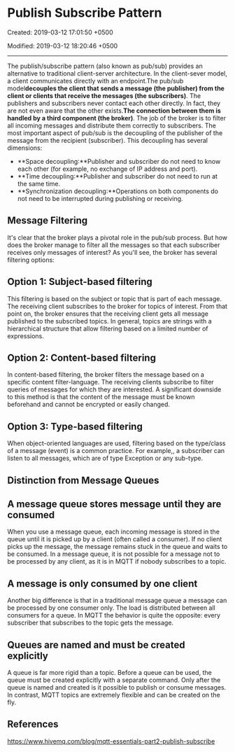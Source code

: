 # Publish Subscribe Pattern

Created: 2019-03-12 17:01:50 +0500

Modified: 2019-03-12 18:20:46 +0500

---

The publish/subscribe pattern (also known as pub/sub) provides an alternative to traditional client-server architecture. In the client-sever model, a client communicates directly with an endpoint.The pub/sub model**decouples the client that sends a message (the publisher) from the client or clients that receive the messages (the subscribers)**. The publishers and subscribers never contact each other directly. In fact, they are not even aware that the other exists.**The connection between them is handled by a third component (the broker)**. The job of the broker is to filter all incoming messages and distribute them correctly to subscribers.
The most important aspect of pub/sub is the decoupling of the publisher of the message from the recipient (subscriber). This decoupling has several dimensions:

- **Space decoupling:**Publisher and subscriber do not need to know each other (for example, no exchange of IP address and port).
- **Time decoupling:**Publisher and subscriber do not need to run at the same time.
- **Synchronization decoupling:**Operations on both components do not need to be interrupted during publishing or receiving.

## Message Filtering

It's clear that the broker plays a pivotal role in the pub/sub process. But how does the broker manage to filter all the messages so that each subscriber receives only messages of interest? As you'll see, the broker has several filtering options:

## Option 1: Subject-based filtering

This filtering is based on the subject or topic that is part of each message. The receiving client subscribes to the broker for topics of interest. From that point on, the broker ensures that the receiving client gets all message published to the subscribed topics. In general, topics are strings with a hierarchical structure that allow filtering based on a limited number of expressions.

## Option 2: Content-based filtering

In content-based filtering, the broker filters the message based on a specific content filter-language. The receiving clients subscribe to filter queries of messages for which they are interested. A significant downside to this method is that the content of the message must be known beforehand and cannot be encrypted or easily changed.

## Option 3: Type-based filtering

When object-oriented languages are used, filtering based on the type/class of a message (event) is a common practice. For example,, a subscriber can listen to all messages, which are of type Exception or any sub-type.

## Distinction from Message Queues

## A message queue stores message until they are consumed

When you use a message queue, each incoming message is stored in the queue until it is picked up by a client (often called a consumer). If no client picks up the message, the message remains stuck in the queue and waits to be consumed. In a message queue, it is not possible for a message not to be processed by any client, as it is in MQTT if nobody subscribes to a topic.

## A message is only consumed by one client

Another big difference is that in a traditional message queue a message can be processed by one consumer only. The load is distributed between all consumers for a queue. In MQTT the behavior is quite the opposite: every subscriber that subscribes to the topic gets the message.

## Queues are named and must be created explicitly

A queue is far more rigid than a topic. Before a queue can be used, the queue must be created explicitly with a separate command. Only after the queue is named and created is it possible to publish or consume messages. In contrast, MQTT topics are extremely flexible and can be created on the fly.

## References

<https://www.hivemq.com/blog/mqtt-essentials-part2-publish-subscribe>
